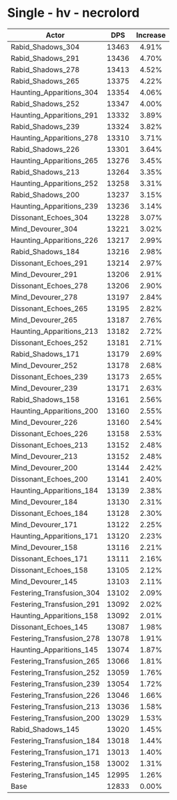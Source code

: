 # Single - hv - necrolord
| Actor | DPS | Increase |
|---|:---:|:---:|
|Rabid_Shadows_304|13463|4.91%|
|Rabid_Shadows_291|13436|4.70%|
|Rabid_Shadows_278|13413|4.52%|
|Rabid_Shadows_265|13375|4.22%|
|Haunting_Apparitions_304|13354|4.06%|
|Rabid_Shadows_252|13347|4.00%|
|Haunting_Apparitions_291|13332|3.89%|
|Rabid_Shadows_239|13324|3.82%|
|Haunting_Apparitions_278|13310|3.71%|
|Rabid_Shadows_226|13301|3.64%|
|Haunting_Apparitions_265|13276|3.45%|
|Rabid_Shadows_213|13264|3.35%|
|Haunting_Apparitions_252|13258|3.31%|
|Rabid_Shadows_200|13237|3.15%|
|Haunting_Apparitions_239|13236|3.14%|
|Dissonant_Echoes_304|13228|3.07%|
|Mind_Devourer_304|13221|3.02%|
|Haunting_Apparitions_226|13217|2.99%|
|Rabid_Shadows_184|13216|2.98%|
|Dissonant_Echoes_291|13214|2.97%|
|Mind_Devourer_291|13206|2.91%|
|Dissonant_Echoes_278|13206|2.90%|
|Mind_Devourer_278|13197|2.84%|
|Dissonant_Echoes_265|13195|2.82%|
|Mind_Devourer_265|13187|2.76%|
|Haunting_Apparitions_213|13182|2.72%|
|Dissonant_Echoes_252|13181|2.71%|
|Rabid_Shadows_171|13179|2.69%|
|Mind_Devourer_252|13178|2.68%|
|Dissonant_Echoes_239|13173|2.65%|
|Mind_Devourer_239|13171|2.63%|
|Rabid_Shadows_158|13161|2.56%|
|Haunting_Apparitions_200|13160|2.55%|
|Mind_Devourer_226|13160|2.54%|
|Dissonant_Echoes_226|13158|2.53%|
|Dissonant_Echoes_213|13152|2.48%|
|Mind_Devourer_213|13152|2.48%|
|Mind_Devourer_200|13144|2.42%|
|Dissonant_Echoes_200|13141|2.40%|
|Haunting_Apparitions_184|13139|2.38%|
|Mind_Devourer_184|13130|2.31%|
|Dissonant_Echoes_184|13128|2.30%|
|Mind_Devourer_171|13122|2.25%|
|Haunting_Apparitions_171|13120|2.23%|
|Mind_Devourer_158|13116|2.21%|
|Dissonant_Echoes_171|13111|2.16%|
|Dissonant_Echoes_158|13105|2.12%|
|Mind_Devourer_145|13103|2.11%|
|Festering_Transfusion_304|13102|2.09%|
|Festering_Transfusion_291|13092|2.02%|
|Haunting_Apparitions_158|13092|2.01%|
|Dissonant_Echoes_145|13087|1.98%|
|Festering_Transfusion_278|13078|1.91%|
|Haunting_Apparitions_145|13074|1.87%|
|Festering_Transfusion_265|13066|1.81%|
|Festering_Transfusion_252|13059|1.76%|
|Festering_Transfusion_239|13054|1.72%|
|Festering_Transfusion_226|13046|1.66%|
|Festering_Transfusion_213|13036|1.58%|
|Festering_Transfusion_200|13029|1.53%|
|Rabid_Shadows_145|13020|1.45%|
|Festering_Transfusion_184|13018|1.44%|
|Festering_Transfusion_171|13013|1.40%|
|Festering_Transfusion_158|13002|1.31%|
|Festering_Transfusion_145|12995|1.26%|
|Base|12833|0.00%|
